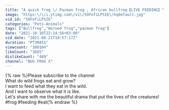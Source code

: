 ```yaml
---
title: "A quick frog \/ Pacman frog , African bullfrog【LIVE FEEDING】"
image: "https:\/\/i.ytimg.com\/vi\/59FofiLPSIE\/hqdefault.jpg"
vid_id: "59FofiLPSIE"
categories: "Pets-Animals"
tags: ["Bullfrog","Horned frog","pacman frog"]
date: "2021-10-10T22:14:56+03:00"
vid_date: "2021-08-21T10:57:17Z"
duration: "PT3M45S"
viewcount: "300104"
likeCount: "3665"
dislikeCount: "449"
channel: "BUG FROG X"
---
```

{% raw %}Please subscribe to the channel<br />What do wild frogs eat and grow?<br />I want to feed what they eat in the wild.<br />And I want to observe what it is like.<br />Let's share with me the beautiful drama that put the lives of the creatures!<br />#frog #feeding #eat{% endraw %}
